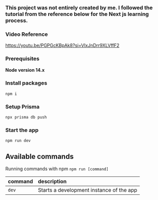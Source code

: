 ### This project was not entirely created by me. I followed the tutorial from the reference below for the Next js learning process.

### Video Reference
https://youtu.be/PGPGcKBpAk8?si=VIxJnDrr9XLVffF2

### Prerequisites

**Node version 14.x**

### Install packages

```shell
npm i
```

### Setup Prisma

```shell
npx prisma db push

```

### Start the app

```shell
npm run dev
```

## Available commands

Running commands with npm `npm run [command]`

| command         | description                              |
| :-------------- | :--------------------------------------- |
| `dev`           | Starts a development instance of the app |
